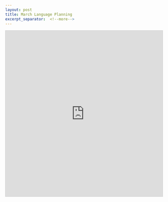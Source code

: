 ```yaml
---
layout: post
title: March Language Planning
excerpt_separator:  <!--more-->
---
```


<iframe class="airtable-embed" src="https://airtable.com/embed/shr14wWDQzQRSvn4p?backgroundColor=red&viewControls=on" frameborder="0" onmousewheel="" width="100%" height="533" style="background: transparent; border: 1px solid #ccc;"></iframe>
